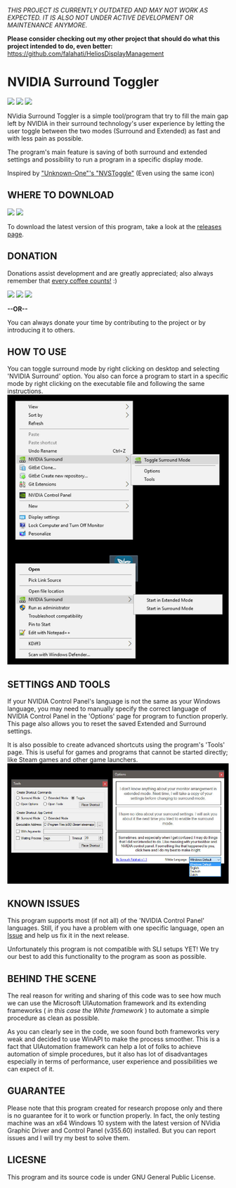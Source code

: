 _THIS PROJECT IS CURRENTLY OUTDATED AND MAY NOT WORK AS EXPECTED. IT IS ALSO NOT UNDER ACTIVE DEVELOPMENT OR MAINTENANCE ANYMORE._

**Please consider checking out my other project that should do what this project intended to do, even better:**
https://github.com/falahati/HeliosDisplayManagement


# NVIDIA Surround Toggler
[![](https://img.shields.io/github/license/falahati/NVIDIASurroundToggler.svg?style=flat-square)](https://github.com/falahati/NVIDIASurroundToggler/blob/master/LICENSE)
[![](https://img.shields.io/github/commit-activity/y/falahati/NVIDIASurroundToggler.svg?style=flat-square)](https://github.com/falahati/NVIDIASurroundToggler/commits/master)
[![](https://img.shields.io/github/issues/falahati/NVIDIASurroundToggler.svg?style=flat-square)](https://github.com/falahati/NVIDIASurroundToggler/issues)

NVidia Surround Toggler is a simple tool/program that try to fill the main gap left by NVIDIA in their surround technology's user experience by letting the user toggle between the two modes (Surround and Extended) as fast and with less pain as possible.

The program's main feature is saving of both surround and extended settings and possibility to run a program in a specific display mode.

Inspired by <a href="http://hardforum.com/showthread.php?t=1590030">"Unknown-One"'s "NVSToggle"</a> (Even using the same icon)

## WHERE TO DOWNLOAD
[![](https://img.shields.io/github/downloads/falahati/NVIDIASurroundToggler/total.svg?style=flat-square)](https://github.com/falahati/NVIDIASurroundToggler/releases)
[![](https://img.shields.io/github/tag-date/falahati/NVIDIASurroundToggler.svg?label=version&style=flat-square)](https://github.com/falahati/NVIDIASurroundToggler/releases)

To download the latest version of this program, take a look at the <a href="https://github.com/falahati/NVIDIASurroundToggler/releases">releases page</a>.

## DONATION
Donations assist development and are greatly appreciated; also always remember that [every coffee counts!](https://media.makeameme.org/created/one-simply-does-i9k8kx.jpg) :)

[![](https://img.shields.io/badge/fiat-PayPal-8a00a3.svg?style=flat-square)](https://www.paypal.com/cgi-bin/webscr?cmd=_donations&business=WR3KK2B6TYYQ4&item_name=Donation&currency_code=USD&source=url)
[![](https://img.shields.io/badge/crypto-CoinPayments-8a00a3.svg?style=flat-square)](https://www.coinpayments.net/index.php?cmd=_donate&reset=1&merchant=820707aded07845511b841f9c4c335cd&item_name=Donate&currency=USD&amountf=20.00000000&allow_amount=1&want_shipping=0&allow_extra=1)
[![](https://img.shields.io/badge/shetab-ZarinPal-8a00a3.svg?style=flat-square)](https://zarinp.al/@falahati)

**--OR--**

You can always donate your time by contributing to the project or by introducing it to others.

## HOW TO USE
You can toggle surround mode by right clicking on desktop and selecting 'NVIDIA Surround' option. You also can force a program to start in a specific mode by right clicking on the executable file and following the same instructions.
![Screenshot](/contextmenus.jpg?raw=true "Screenshot")

## SETTINGS AND TOOLS
If your NVIDIA Control Panel's language is not the same as your Windows language, you may need to manually specify the correct language of NVIDIA Control Panel in the 'Options' page for program to function properly. This page also allows you to reset the saved Extended and Surround settings.

It is also possible to create advanced shortcuts using the program's 'Tools' page. This is useful for games and programs that cannot be started directly; like Steam games and other game launchers.
![Screenshot](/screenshot.jpg?raw=true "Screenshot")

## KNOWN ISSUES
This program supports most (if not all) of the 'NVIDIA Control Panel' languages. Still, if you have a problem with one specific language, open an <a href="https://github.com/falahati/NVIDIASurroundToggler/issues">Issue</a> and help us fix it in the next release.

Unfortunately this program is not compatible with SLI setups YET! We try our best to add this functionality to the program as soon as possible.

## BEHIND THE SCENE
The real reason for writing and sharing of this code was to see how much we can use the Microsoft UIAutomation framework and its extending frameworks ( _in this case the White framework_ ) to automate a simple procedure as clean as possible.

As you can clearly see in the code, we soon found both frameworks very weak and decided to use WinAPI to make the process smoother. This is a fact that UIAutomation framework can help a lot of folks to achieve automation of simple procedures, but it also has lot of disadvantages especially in terms of performance, user experience and possibilities we can expect of it.

## GUARANTEE
Please note that this program created for research propose only and there is no guarantee for it to work or function properly. In fact, the only testing machine was an x64 Windows 10 system with the latest version of NVidia Graphic Driver and Control Panel (v355.60) installed. But you can report issues and I will try my best to solve them.

## LICESNE
This program and its source code is under GNU General Public License.
